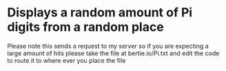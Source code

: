 Displays a random amount of Pi digits from a random place 
===========
Please note this sends a request to my server so if you are expecting a large amount of hits please take the file at bertie.io/Pi.txt and edit the code to route it to where ever you place the file
